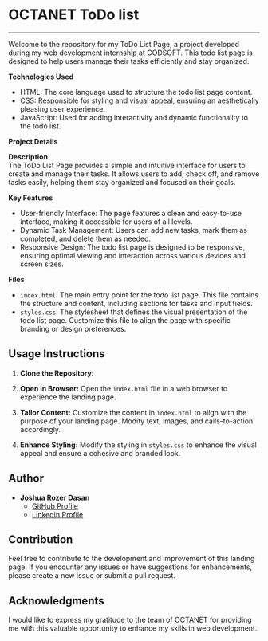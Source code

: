 # OCTANET ToDo list 

---

Welcome to the repository for my ToDo List Page, a project developed during my web development internship at CODSOFT. This todo list page is designed to help users manage their tasks efficiently and stay organized.

**Technologies Used**
- HTML: The core language used to structure the todo list page content.
- CSS: Responsible for styling and visual appeal, ensuring an aesthetically pleasing user experience.
- JavaScript: Used for adding interactivity and dynamic functionality to the todo list.

**Project Details**

**Description**  
The ToDo List Page provides a simple and intuitive interface for users to create and manage their tasks. It allows users to add, check off, and remove tasks easily, helping them stay organized and focused on their goals.

**Key Features**
- User-friendly Interface: The page features a clean and easy-to-use interface, making it accessible for users of all levels.
- Dynamic Task Management: Users can add new tasks, mark them as completed, and delete them as needed.
- Responsive Design: The todo list page is designed to be responsive, ensuring optimal viewing and interaction across various devices and screen sizes.

**Files**
- `index.html`: The main entry point for the todo list page. This file contains the structure and content, including sections for tasks and input fields.
- `styles.css`: The stylesheet that defines the visual presentation of the todo list page. Customize this file to align the page with specific branding or design preferences.

## Usage Instructions

1. **Clone the Repository:**

2. **Open in Browser:**
   Open the `index.html` file in a web browser to experience the landing page.
3. **Tailor Content:**
   Customize the content in `index.html` to align with the purpose of your landing page. Modify text, images, and calls-to-action accordingly.
4. **Enhance Styling:**
   Modify the styling in `styles.css` to enhance the visual appeal and ensure a cohesive and branded look.

## Author

- **Joshua Rozer Dasan**
  - [GitHub Profile](https://github.com/JoshuaRozer)
  - [LinkedIn Profile](https://www.linkedin.com/in/joshuarozer/)

## Contribution

Feel free to contribute to the development and improvement of this landing page. If you encounter any issues or have suggestions for enhancements, please create a new issue or submit a pull request.

## Acknowledgments

I would like to express my gratitude to the team of OCTANET for providing me with this valuable opportunity to enhance my skills in web development.
